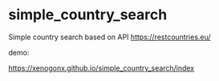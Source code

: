 # simple_country_search

Simple country search based on API https://restcountries.eu/

demo:

https://xenogonx.github.io/simple_country_search/index
